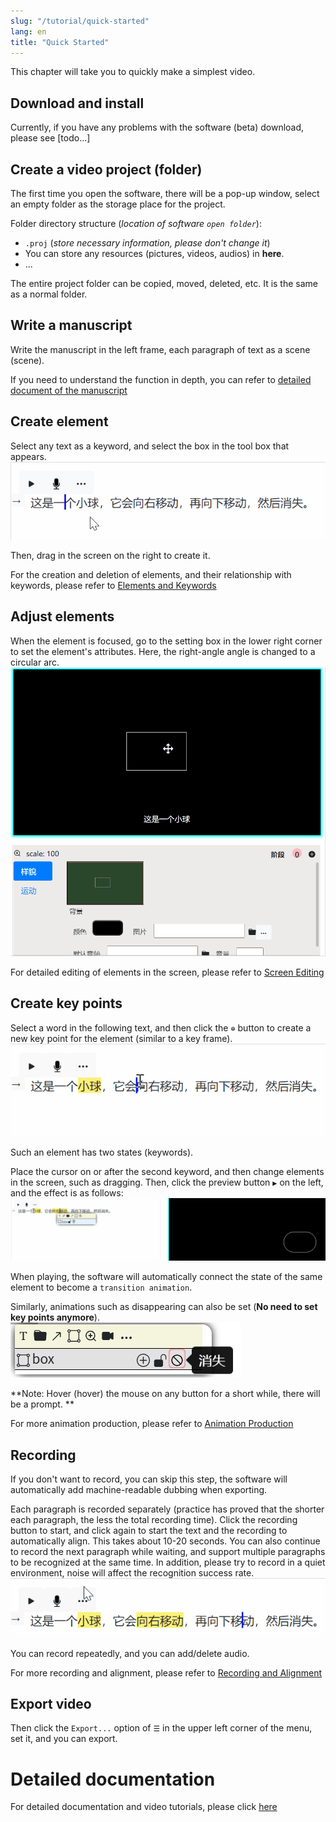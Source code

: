 ```yaml
---
slug: "/tutorial/quick-started"
lang: en
title: "Quick Started"
---
```



This chapter will take you to quickly make a simplest video.

## Download and install
Currently, if you have any problems with the software (beta) download, please see [todo...]

## Create a video project (folder)
The first time you open the software, there will be a pop-up window, select an empty folder as the storage place for the project.

Folder directory structure (*location of software `open folder`*):
- `.proj` (*store necessary information, please don't change it*)
- You can store any resources (pictures, videos, audios) in **here**.
- ...

The entire project folder can be copied, moved, deleted, etc. It is the same as a normal folder.

## Write a manuscript
Write the manuscript in the left frame, each paragraph of text as a scene (scene).

If you need to understand the function in depth, you can refer to [detailed document of the manuscript](/tutorial/write-narration)


## Create element
Select any text as a keyword, and select the box in the tool box that appears.
![](../images/createBox.gif)

Then, drag in the screen on the right to create it.
<!-- ![](../images/dragTocreateBox.gif) -->

For the creation and deletion of elements, and their relationship with keywords, please refer to [Elements and Keywords](/tutorial/elements-keyword)

## Adjust elements
When the element is focused, go to the setting box in the lower right corner to set the element's attributes. Here, the right-angle angle is changed to a circular arc.
![](../images/setBox.gif)

For detailed editing of elements in the screen, please refer to [Screen Editing](/tutorial/monitor-edit)

## Create key points
Select a word in the following text, and then click the `⊕` button to create a new key point for the element (similar to a key frame).
![](../images/createKeypoint.gif)

Such an element has two states (keywords).

Place the cursor on or after the second keyword, and then change elements in the screen, such as dragging.
Then, click the preview button `▶` on the left, and the effect is as follows:
![](../images/animate.gif)

When playing, the software will automatically connect the state of the same element to become a `transition animation`.

Similarly, animations such as disappearing can also be set (**No need to set key points anymore**).
![](../images/disappearButtonWithHint.jpg)

**Note: Hover (hover) the mouse on any button for a short while, there will be a prompt. **


For more animation production, please refer to [Animation Production](/tutorial/make-animation)

## Recording
If you don't want to record, you can skip this step, the software will automatically add machine-readable dubbing when exporting.

Each paragraph is recorded separately (practice has proved that the shorter each paragraph, the less the total recording time).
Click the recording button to start, and click again to start the text and the recording to automatically align. This takes about 10-20 seconds.
You can also continue to record the next paragraph while waiting, and support multiple paragraphs to be recognized at the same time.
In addition, please try to record in a quiet environment, noise will affect the recognition success rate.
![](../images/recordAndAlign.gif)

You can record repeatedly, and you can add/delete audio.

For more recording and alignment, please refer to [Recording and Alignment](/tutorial/record-and-align)

## Export video
Then click the `Export...` option of `☰` in the upper left corner of the menu, set it, and you can export.


# Detailed documentation
For detailed documentation and video tutorials, please click [here](/tutorial/document-list)

